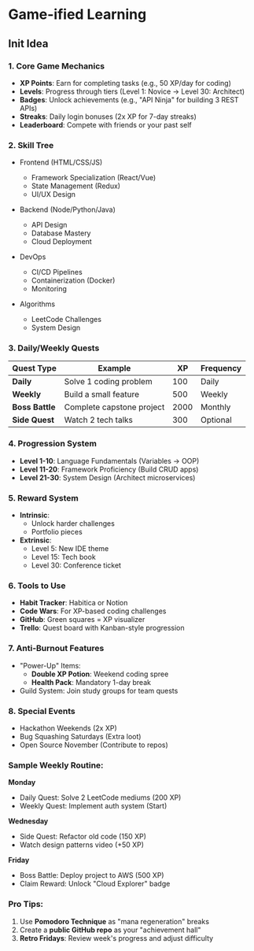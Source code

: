 # Game-ified Learning

## Init Idea

### 1. **Core Game Mechanics**

- **XP Points**: Earn for completing tasks (e.g., 50 XP/day for coding)
- **Levels**: Progress through tiers (Level 1: Novice → Level 30: Architect)
- **Badges**: Unlock achievements (e.g., "API Ninja" for building 3 REST APIs)
- **Streaks**: Daily login bonuses (2x XP for 7-day streaks)
- **Leaderboard**: Compete with friends or your past self

### 2. **Skill Tree**

- Frontend (HTML/CSS/JS)

  - Framework Specialization (React/Vue)
  - State Management (Redux)
  - UI/UX Design

- Backend (Node/Python/Java)

  - API Design
  - Database Mastery
  - Cloud Deployment

- DevOps

  - CI/CD Pipelines
  - Containerization (Docker)
  - Monitoring

- Algorithms
  - LeetCode Challenges
  - System Design

### 3. **Daily/Weekly Quests**

| Quest Type      | Example                   | XP   | Frequency |
| --------------- | ------------------------- | ---- | --------- |
| **Daily**       | Solve 1 coding problem    | 100  | Daily     |
| **Weekly**      | Build a small feature     | 500  | Weekly    |
| **Boss Battle** | Complete capstone project | 2000 | Monthly   |
| **Side Quest**  | Watch 2 tech talks        | 300  | Optional  |

### 4. **Progression System**

- **Level 1-10**: Language Fundamentals (Variables → OOP)
- **Level 11-20**: Framework Proficiency (Build CRUD apps)
- **Level 21-30**: System Design (Architect microservices)

### 5. **Reward System**

- **Intrinsic**:
  - Unlock harder challenges
  - Portfolio pieces
- **Extrinsic**:
  - Level 5: New IDE theme
  - Level 15: Tech book
  - Level 30: Conference ticket

### 6. **Tools to Use**

- **Habit Tracker**: Habitica or Notion
- **Code Wars**: For XP-based coding challenges
- **GitHub**: Green squares = XP visualizer
- **Trello**: Quest board with Kanban-style progression

### 7. **Anti-Burnout Features**

- "Power-Up" Items:
  - **Double XP Potion**: Weekend coding spree
  - **Health Pack**: Mandatory 1-day break
- Guild System: Join study groups for team quests

### 8. **Special Events**

- Hackathon Weekends (2x XP)
- Bug Squashing Saturdays (Extra loot)
- Open Source November (Contribute to repos)

### Sample Weekly Routine:

**Monday**

- Daily Quest: Solve 2 LeetCode mediums (200 XP)
- Weekly Quest: Implement auth system (Start)

**Wednesday**

- Side Quest: Refactor old code (150 XP)
- Watch design patterns video (+50 XP)

**Friday**

- Boss Battle: Deploy project to AWS (500 XP)
- Claim Reward: Unlock "Cloud Explorer" badge

### Pro Tips:

1. Use **Pomodoro Technique** as "mana regeneration" breaks
2. Create a **public GitHub repo** as your "achievement hall"
3. **Retro Fridays**: Review week's progress and adjust difficulty
